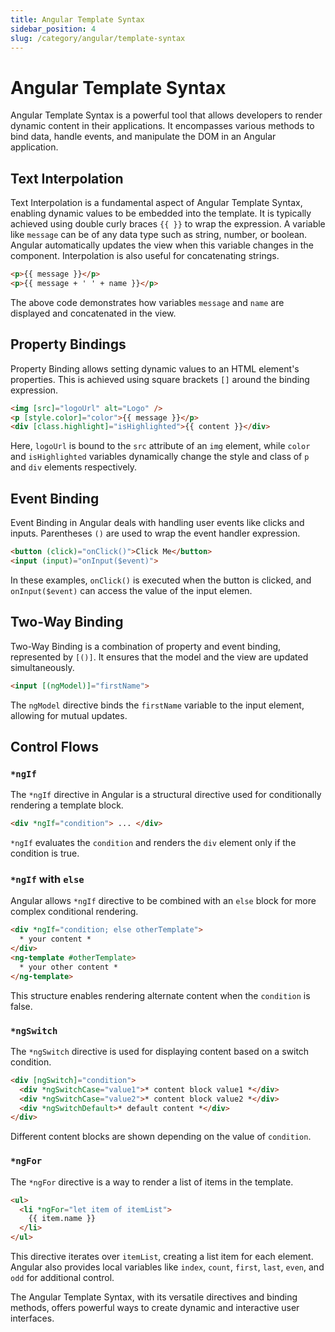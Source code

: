 ```yaml
--- 
title: Angular Template Syntax
sidebar_position: 4
slug: /category/angular/template-syntax
---
```



# Angular Template Syntax

Angular Template Syntax is a powerful tool that allows developers to render dynamic content in their applications. It encompasses various methods to bind data, handle events, and manipulate the DOM in an Angular application.

## Text Interpolation

Text Interpolation is a fundamental aspect of Angular Template Syntax, enabling dynamic values to be embedded into the template. It is typically achieved using double curly braces `{{ }}` to wrap the expression. A variable like `message` can be of any data type such as string, number, or boolean. Angular automatically updates the view when this variable changes in the component. Interpolation is also useful for concatenating strings.

```html
<p>{{ message }}</p>
<p>{{ message + ' ' + name }}</p>
```

The above code demonstrates how variables `message` and `name` are displayed and concatenated in the view.

## Property Bindings

Property Binding allows setting dynamic values to an HTML element's properties. This is achieved using square brackets `[]` around the binding expression.

```html
<img [src]="logoUrl" alt="Logo" />
<p [style.color]="color">{{ message }}</p>
<div [class.highlight]="isHighlighted">{{ content }}</div>
```

Here, `logoUrl` is bound to the `src` attribute of an `img` element, while `color` and `isHighlighted` variables dynamically change the style and class of `p` and `div` elements respectively.

## Event Binding

Event Binding in Angular deals with handling user events like clicks and inputs. Parentheses `()` are used to wrap the event handler expression.

```html
<button (click)="onClick()">Click Me</button>
<input (input)="onInput($event)">
```

In these examples, `onClick()` is executed when the button is clicked, and `onInput($event)` can access the value of the input elemen.

## Two-Way Binding

Two-Way Binding is a combination of property and event binding, represented by `[()]`. It ensures that the model and the view are updated simultaneously.

```html
<input [(ngModel)]="firstName">
```

The `ngModel` directive binds the `firstName` variable to the input element, allowing for mutual updates.

## Control Flows

### `*ngIf`

The `*ngIf` directive in Angular is a structural directive used for conditionally rendering a template block.

```html
<div *ngIf="condition"> ... </div>
```

`*ngIf` evaluates the `condition` and renders the `div` element only if the condition is true.

### `*ngIf` with `else`

Angular allows `*ngIf` directive to be combined with an `else` block for more complex conditional rendering.

```html
<div *ngIf="condition; else otherTemplate">
  * your content *
</div>
<ng-template #otherTemplate>
  * your other content *
</ng-template>
```

This structure enables rendering alternate content when the `condition` is false.

### `*ngSwitch`

The `*ngSwitch` directive is used for displaying content based on a switch condition.

```html
<div [ngSwitch]="condition">
  <div *ngSwitchCase="value1">* content block value1 *</div>
  <div *ngSwitchCase="value2">* content block value2 *</div>
  <div *ngSwitchDefault>* default content *</div>
</div>
```

Different content blocks are shown depending on the value of `condition`.

### `*ngFor`

The `*ngFor` directive is a way to render a list of items in the template.

```html
<ul>
  <li *ngFor="let item of itemList">
    {{ item.name }}
  </li>
</ul>
```

This directive iterates over `itemList`, creating a list item for each element. Angular also provides local variables like `index`, `count`, `first`, `last`, `even`, and `odd` for additional control.

The Angular Template Syntax, with its versatile directives and binding methods, offers powerful ways to create dynamic and interactive user interfaces.